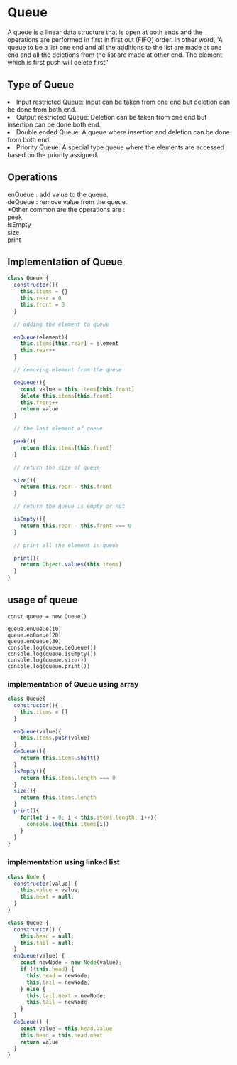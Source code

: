 # Queue

A queue is a linear data structure that is open at both ends and the operations are  performed in first in first out (FIFO) order.
In other word, 'A queue to be a list one end and all the additions to the list are made at one end and all the deletions from the list are made at other end. The element which is first push will delete first.'

## Type of Queue

<li>Input restricted Queue: Input can be taken from one end but deletion can be done from both end.</li>
<li>Output restricted Queue: Deletion can be taken from one end but insertion can be done both end.</li>
<li>Double ended Queue: A queue where insertion and deletion can be done from both end.</li>
<li>Priority Queue: A special type queue where the elements are accessed based on the priority assigned.</li>

## Operations 

enQueue : add value to the queue. <br>
deQueue : remove value from the queue. <br>
*Other common are the operations are : <br>
peek <br>
isEmpty <br>
size  <br>
print  <br>

## Implementation of Queue

```js
class Queue {
  constructor(){
    this.items = {}
    this.rear = 0
    this.front = 0 
  }

  // adding the element to queue

  enQueue(element){
    this.items[this.rear] = element
    this.rear++
  }

  // removing element from the queue

  deQueue(){
    const value = this.items[this.front]
    delete this.items[this.front]
    this.front++
    return value
  }

  // the last element of queue

  peek(){
    return this.items[this.front]
  }

  // return the size of queue

  size(){
    return this.rear - this.front
  }

  // return the queue is empty or not 

  isEmpty(){
    return this.rear - this.front === 0
  }

  // print all the element in queue

  print(){
    return Object.values(this.items)
  }
}
```

## usage of queue 

```
const queue = new Queue()

queue.enQueue(10)
queue.enQueue(20)
queue.enQueue(30)
console.log(queue.deQueue())
console.log(queue.isEmpty())
console.log(queue.size())
console.log(queue.print())
```

### implementation of Queue using array

```js
class Queue{
  constructor(){
    this.items = []
  }

  enQueue(value){
    this.items.push(value)
  }
  deQueue(){
    return this.items.shift()
  }
  isEmpty(){
    return this.items.length === 0
  }
  size(){
    return this.items.length
  }
  print(){
    for(let i = 0; i < this.items.length; i++){
      console.log(this.items[i])
    }
  }
}
```

### implementation using linked list

```js
class Node {
  constructor(value) {
    this.value = value;
    this.next = null;
  }
}

class Queue {
  constructor() {
    this.head = null;
    this.tail = null;
  }
  enQueue(value) {
    const newNode = new Node(value);
    if (!this.head) {
      this.head = newNode;
      this.tail = newNode;
    } else {
      this.tail.next = newNode;
      this.tail = newNode
    }
  }
  deQueue() {
    const value = this.head.value
    this.head = this.head.next
    return value
  }
}


```